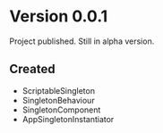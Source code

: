 # Version 0.0.1

Project published. Still in alpha version.

## Created
- ScriptableSingleton
- SingletonBehaviour
- SingletonComponent
- AppSingletonInstantiator